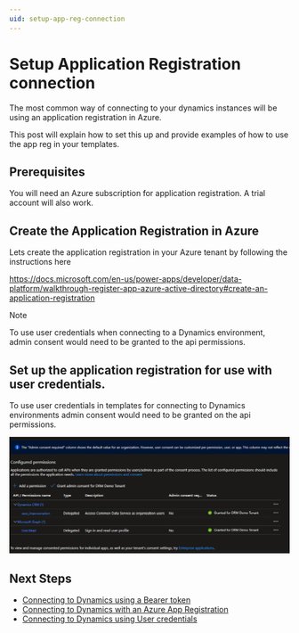 ```yaml
---
uid: setup-app-reg-connection
---
```


# Setup Application Registration connection

The most common way of connecting to your dynamics instances will be using an application 
registration in Azure.

This post will explain how to set this up and provide examples of how to use the 
app reg in your templates.

## Prerequisites

You will need an Azure subscription for application registration. A trial account will also work.

## Create the Application Registration in Azure

Lets create the application registration in your Azure tenant by following the
instructions here 

https://docs.microsoft.com/en-us/power-apps/developer/data-platform/walkthrough-register-app-azure-active-directory#create-an-application-registration

> [!NOTE]
> To use user credentials when connecting to a Dynamics environment, admin consent
would need to be granted to the api permissions.

## Set up the application registration for use with user credentials.

To use user credentials in templates for connecting to Dynamics environments admin consent 
would need to be granted on the api permissions.

![App Reg API Permissions granted consent](../images/app_reg_api_perms_granted.png "App Reg API Permissions granted consent")

## Next Steps

- [Connecting to Dynamics using a Bearer token](xref:connect-to-dynamics-with-app-registration)
- [Connecting to Dynamics with an Azure App Registration](xref:connect-to-dynamics-with-app-registration)
- [Connecting to Dynamics using User credentials](xref:connect-to-dynamics-with-usercreds)